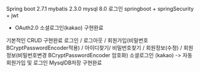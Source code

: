 
Spring boot 2.7.1 mybatis 2.3.0 mysql 8.0 
로그인 springboot + springSecurity + jwt
+ OAuth2.0 소셜로그인(kakao)
  구현완료

기본적인 CRUD 구현완료
로그인 / 로그아웃 / 회원가입(비밀번호 BCryptPasswordEncoder적용) / 아이디찾기/ 비밀번호찾기 /
회원정보(수정) / 회원정보(비밀번호변경 BCryptPasswordEncoder 암호화) 
소셜로그인 (kakao) -> 자동회원가입 및 로그인 MysqlDB저장
구현완료

